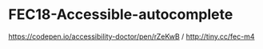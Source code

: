 # FEC18-Accessible-autocomplete

https://codepen.io/accessibility-doctor/pen/rZeKwB / http://tiny.cc/fec-m4
